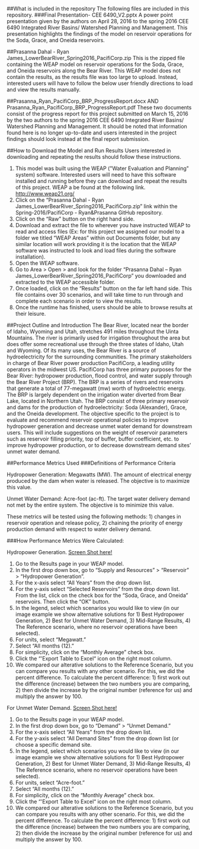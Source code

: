 ##What is included in the repository
The following files are included in this repository.
###Final Presentation- CEE 6490_V2.pptx
A power point presentation given by the authors on April 28, 2016 to the spring 2016 CEE 6490 Integrated River Basins/ Watershed Planning and Management.  This presentation highlights the findings of the model on reservoir operations for the Soda, Grace, and Oneida reservoirs.

##Prasanna Dahal - Ryan James_LowerBearRiver_Spring2016_PacifiCorp.zip
This is the zipped file containing the WEAP model on reservoir operations for the Soda, Grace, and Oneida reservoirs along the Bear River.  This WEAP model does not contain the results, as the results file was too large to upload.  Instead, interested users will have to follow the below user friendly directions to load and view the results manually.

##Prasanna_Ryan_PacifiCorp_BRP_ProgressReport.docx AND Prasanna_Ryan_PacifiCorp_BRP_ProgressReport.pdf
These two documents consist of the progress report for this project submitted on March 15, 2016 by the two authors to the spring 2016 CEE 6490 Integrated River Basins/ Watershed Planning and Management.  It should be noted that information found here is no longer up-to-date and users interested in the project findings should look instead at the final report submission.

##How to Download the Model and Run Results
Users interested in downloading and repeating the results should follow these instructions.
1.	This model was built using the WEAP ("Water Evaluation and Planning" system) software.  Interested users will need to have this software installed and running before they can download and repeat the results of this project.  WEAP a be found at the following link. http://www.weap21.org/
2.	Click on the “Prasanna Dahal - Ryan James_LowerBearRiver_Spring2016_PacifiCorp.zip” link within the Spring-2016/PacifiCorp - Ryan&Prasanna GitHub repository. 
3.	Click on the “Raw” button on the right hand side.
4.	Download and extract the file to wherever you have instructed WEAP to read and access files (Ex: for this project we assigned our model to a folder we titled “WEAP Areas” within out Documents folder, but any similar location will work providing it is the location that the WEAP software was instructed to look and load files during the software installation).
5.	Open the WEAP software.
6.	Go to Area > Open > and look for the folder “Prasanna Dahal – Ryan James_LowerBearRiver_Spring2016_PacifiCorp” you downloaded and extracted to the WEAP accessible folder.
7.	Once loaded, click on the “Results” button on the far left hand side.  This file contains over 30 scenarios, and will take time to run through and complete each scenario in order to view the results.
8.	Once the runtime has finished, users should be able to browse results at their leisure.

##Project Outline and Introduction
The Bear River, located near the border of Idaho, Wyoming and Utah, stretches 491 miles throughout the Uinta Mountains. The river is primarily used for irrigation throughout the area but does offer some recreational use through the three states of Idaho, Utah and Wyoming. Of its many uses, the Bear River is a source of hydroelectricity for the surrounding communities. The primary stakeholders in charge of Bear River power production PacifiCorp, a leading utility operators in the midwest US.  PacifiCorp has three primary purposes for the Bear River: hydropower production, flood control, and water supply through the Bear River Project (BRP).  The BRP is a series of rivers and reservoirs that generate a total of 77-megawatt (mw) worth of hydroelectric energy.  The BRP is largely dependent on the irrigation water diverted from Bear Lake, located in Northern Utah.  The BRP consist of three primary reservoir and dams for the production of hydroelectricity: Soda (Alexander), Grace, and the Oneida development.
The objective specific to the project is to evaluate and recommend reservoir operational policies to improve hydropower generation and decrease unmet water demand for downstream users. This will include suggestions on the weight of reservoir parameters such as reservoir filling priority, top of buffer, buffer coefficient, etc. to improve hydropower production, or to decrease downstream demand sites’ unmet water demand.

##Performance Metrics Used
###Definitions of Performance Criteria

Hydropower Generation:  Megawatts (MW). The amount of electrical energy produced by the dam when water is released. The objective is to maximize this value.

Unmet Water Demand:  Acre-foot (ac-ft). The target water delivery demand not met by the entire system. The objective is to minimize this value.

These metrics will be tested using the following methods: 1) changes in reservoir operation and release policy, 2) chaining the priority of energy production demand with respect to water delivery demand.

###How Performance Metrics Were Calculated:

Hydropower Generation. [Screen Shot here!](https://github.com/CEE-6490-RiverBasinPlanning/Spring-2016/blob/master/CombinedWEAPArea/PacifiCorp%20Performance%20Metric%20Example/Hydropower%20Generation%20Ex.PNG)

1.	Go to the Results page in your WEAP model.
2.	In the first drop down box, go to “Supply and Resources” > “Reservoir” > “Hydropower Generation”.
3.	For the x-axis select “All Years” from the drop down list.
4.	For the y-axis select “Selected Reservoirs” from the drop down list.   From the list, click on the check box for the “Soda, Grace, and Oneida” reservoirs.  Then click the “OK” button.
5.	In the legend, select which scenarios you would like to view (in our image example we show alternative solutions for 1) Best Hydropower Generation, 2) Best for Unmet Water Demand, 3) Mid-Range Results, 4) The Reference scenario, where no reservoir operations have been selected).
6.	For units, select “Megawatt.”
7.	Select “All months (12).”
8.	For simplicity, click on the “Monthly Average” check box.
9. 	Click the “'Export Table to Excel“ icon on the right most column. 
10.	We compared our alterative solutions to the Reference Scenario, but you can compare you results with any other scenario.  For this, we did the percent difference.  To calculate the percent difference: 1) first work out the difference (increase) between the two numbers you are comparing, 2) then divide the increase by the original number (reference for us) and multiply the answer by 100.

For Unmet Water Demand. [Screen Shot here!](https://github.com/CEE-6490-RiverBasinPlanning/Spring-2016/blob/master/CombinedWEAPArea/PacifiCorp%20Performance%20Metric%20Example/Unmet%20Demand%20Ex.PNG)

1.	Go to the Results page in your WEAP model.
2.	In the first drop down box, go to “Demand” > “Unmet Demand.”
3.	For the x-axis select “All Years” from the drop down list.
4.	For the y-axis select “All Demand Sites” from the drop down list (or choose a specific demand site.
5.	In the legend, select which scenarios you would like to view (in our image example we show alternative solutions for 1) Best Hydropower Generation, 2) Best for Unmet Water Demand, 3) Mid-Range Results, 4) The Reference scenario, where no reservoir operations have been selected).
6.	For units, select “Acre-foot.”
7.	Select “All months (12).”
8.	For simplicity, click on the “Monthly Average” check box.
9. 	Click the “'Export Table to Excel“ icon on the right most column. 
10.	We compared our alterative solutions to the Reference Scenario, but you can compare you results with any other scenario.  For this, we did the percent difference.  To calculate the percent difference: 1) first work out the difference (increase) between the two numbers you are comparing, 2) then divide the increase by the original number (reference for us) and multiply the answer by 100.
